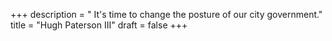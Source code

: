 +++
description = " It's time to change the posture of our city government."
title = "Hugh Paterson III"
draft = false
+++
